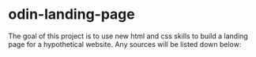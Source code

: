 # odin-landing-page

The goal of this project is to use new html and css skills to build a landing page for a hypothetical website.
Any sources will be listed down below:
